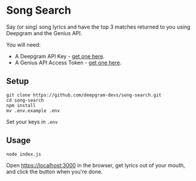# Song Search

Say (or sing) song lyrics and have the top 3 matches returned to you using Deepgram and the Genius API.

You will need:

- A Deepgram API Key - [get one here](https://console.deepgram.com/signup).
- A Genius API Access Token - [get one here](https://genius.com/api-clients).

## Setup

```
git clone https://github.com/deepgram-devs/song-search.git
cd song-search
npm install
mv .env.example .env
```

Set your keys in `.env`

## Usage

```
node index.js
```

Open <https://localhost:3000> in the browser, get lyrics out of your mouth, and click the button when you're done.
